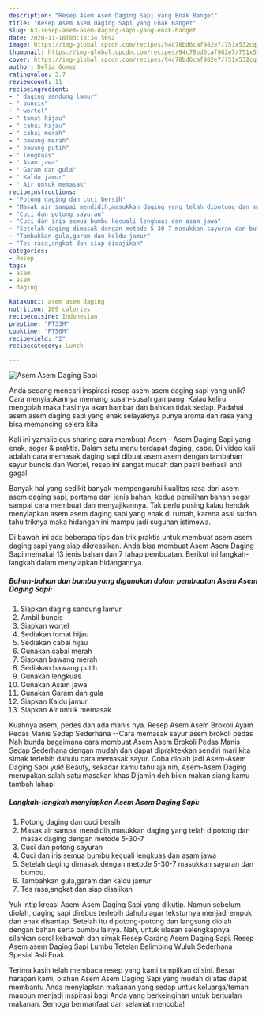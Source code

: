 ```yaml
---
description: "Resep Asem Asem Daging Sapi yang Enak Banget"
title: "Resep Asem Asem Daging Sapi yang Enak Banget"
slug: 63-resep-asem-asem-daging-sapi-yang-enak-banget
date: 2020-11-18T03:18:34.569Z
image: https://img-global.cpcdn.com/recipes/94c78bd6caf982e7/751x532cq70/asem-asem-daging-sapi-foto-resep-utama.jpg
thumbnail: https://img-global.cpcdn.com/recipes/94c78bd6caf982e7/751x532cq70/asem-asem-daging-sapi-foto-resep-utama.jpg
cover: https://img-global.cpcdn.com/recipes/94c78bd6caf982e7/751x532cq70/asem-asem-daging-sapi-foto-resep-utama.jpg
author: Delia Gomez
ratingvalue: 3.7
reviewcount: 11
recipeingredient:
- " daging sandung lamur"
- " buncis"
- " wortel"
- " tomat hijau"
- " cabai hijau"
- " cabai merah"
- " bawang merah"
- " bawang putih"
- " lengkuas"
- " Asam jawa"
- " Garam dan gula"
- " Kaldu jamur"
- " Air untuk memasak"
recipeinstructions:
- "Potong daging dan cuci bersih"
- "Masak air sampai mendidih,masukkan daging yang telah dipotong dan masak daging dengan metode 5-30-7"
- "Cuci dan potong sayuran"
- "Cuci dan iris semua bumbu kecuali lengkuas dan asam jawa"
- "Setelah daging dimasak dengan metode 5-30-7 masukkan sayuran dan bumbu."
- "Tambahkan gula,garam dan kaldu jamur"
- "Tes rasa,angkat dan siap disajikan"
categories:
- Resep
tags:
- asem
- asem
- daging

katakunci: asem asem daging 
nutrition: 209 calories
recipecuisine: Indonesian
preptime: "PT33M"
cooktime: "PT56M"
recipeyield: "2"
recipecategory: Lunch

---
```



![Asem Asem Daging Sapi](https://img-global.cpcdn.com/recipes/94c78bd6caf982e7/751x532cq70/asem-asem-daging-sapi-foto-resep-utama.jpg)

Anda sedang mencari inspirasi resep asem asem daging sapi yang unik? Cara menyiapkannya memang susah-susah gampang. Kalau keliru mengolah maka hasilnya akan hambar dan bahkan tidak sedap. Padahal asem asem daging sapi yang enak selayaknya punya aroma dan rasa yang bisa memancing selera kita.

Kali ini yzmalicious sharing cara membuat Asem - Asem Daging Sapi yang enak, seger &amp; praktis. Dalam satu menu terdapat daging, cabe. Di video kali adalah cara memasak daging sapi dibuat asem asem dengan tambahan sayur buncis dan Wortel, resep ini sangat mudah dan pasti berhasil anti gagal.

Banyak hal yang sedikit banyak mempengaruhi kualitas rasa dari asem asem daging sapi, pertama dari jenis bahan, kedua pemilihan bahan segar sampai cara membuat dan menyajikannya. Tak perlu pusing kalau hendak menyiapkan asem asem daging sapi yang enak di rumah, karena asal sudah tahu triknya maka hidangan ini mampu jadi suguhan istimewa.


Di bawah ini ada beberapa tips dan trik praktis untuk membuat asem asem daging sapi yang siap dikreasikan. Anda bisa membuat Asem Asem Daging Sapi memakai 13 jenis bahan dan 7 tahap pembuatan. Berikut ini langkah-langkah dalam menyiapkan hidangannya.

<!--inarticleads1-->

##### Bahan-bahan dan bumbu yang digunakan dalam pembuatan Asem Asem Daging Sapi:

1. Siapkan  daging sandung lamur
1. Ambil  buncis
1. Siapkan  wortel
1. Sediakan  tomat hijau
1. Sediakan  cabai hijau
1. Gunakan  cabai merah
1. Siapkan  bawang merah
1. Sediakan  bawang putih
1. Gunakan  lengkuas
1. Gunakan  Asam jawa
1. Gunakan  Garam dan gula
1. Siapkan  Kaldu jamur
1. Siapkan  Air untuk memasak


Kuahnya asem, pedes dan ada manis nya. Resep Asem Asem Brokoli Ayam Pedas Manis Sedap Sederhana --Cara memasak sayur asem brokoli pedas Nah bunda bagaimana cara membuat Asem Asem Brokoli Pedas Manis Sedap Sederhana dengan mudah dan dapat dipraktekkan sendiri mari kita simak terlebih dahulu cara memasak sayur. Coba diolah jadi Asem-Asem Daging Sapi yuk! Beauty, sekadar kamu tahu aja nih, Asem-Asem Daging merupakan salah satu masakan khas Dijamin deh bikin makan siang kamu tambah lahap! 

<!--inarticleads2-->

##### Langkah-langkah menyiapkan Asem Asem Daging Sapi:

1. Potong daging dan cuci bersih
1. Masak air sampai mendidih,masukkan daging yang telah dipotong dan masak daging dengan metode 5-30-7
1. Cuci dan potong sayuran
1. Cuci dan iris semua bumbu kecuali lengkuas dan asam jawa
1. Setelah daging dimasak dengan metode 5-30-7 masukkan sayuran dan bumbu.
1. Tambahkan gula,garam dan kaldu jamur
1. Tes rasa,angkat dan siap disajikan


Yuk intip kreasi Asem-Asem Daging Sapi yang dikutip. Namun sebelum diolah, daging sapi direbus terlebih dahulu agar teksturnya menjadi empuk dan enak disantap. Setelah itu dipotong-potong dan langsung diolah dengan bahan serta bumbu lainya. Nah, untuk ulasan selengkapnya silahkan scrol kebawah dan simak Resep Garang Asem Daging Sapi. Resep Asem asem Daging Sapi Lumbu Tetelan Belimbing Wuluh Sederhana Spesial Asli Enak. 

Terima kasih telah membaca resep yang kami tampilkan di sini. Besar harapan kami, olahan Asem Asem Daging Sapi yang mudah di atas dapat membantu Anda menyiapkan makanan yang sedap untuk keluarga/teman maupun menjadi inspirasi bagi Anda yang berkeinginan untuk berjualan makanan. Semoga bermanfaat dan selamat mencoba!

